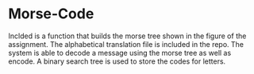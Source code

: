 # Morse-Code
Inclded is a function that builds the morse tree shown in the figure of the assignment. The alphabetical translation file is included in the repo. The system is able to decode a message using the morse tree as well as encode. A binary search tree is used to store the codes for letters.
